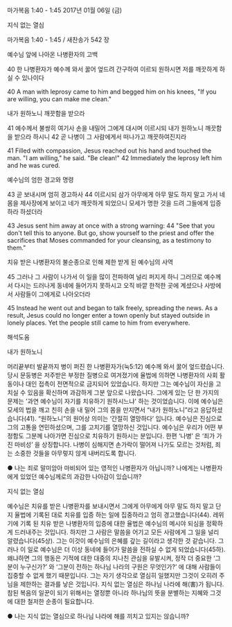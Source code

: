 마가복음 1:40 - 1:45 
2017년 01월 06일 (금)

지식 없는 열심



마가복음 1:40 - 1:45 / 새찬송가 542 장


예수님 앞에 나아온 나병환자의 고백

40 한 나병환자가 예수께 와서 꿇어 엎드려 간구하여 이르되 원하시면 저를 깨끗하게 하실 수 있나이다

40 A man with leprosy came to him and begged him on his knees, "If you are willing, you can make me clean."

내가 원하노니 깨끗함을 받으라

41 예수께서 불쌍히 여기사 손을 내밀어 그에게 대시며 이르시되 내가 원하노니 깨끗함을 받으라 하시니 42 곧 나병이 그 사람에게서 떠나가고 깨끗하여진지라

41 Filled with compassion, Jesus reached out his hand and touched the man. "I am willing," he said. "Be clean!" 42 Immediately the leprosy left him and he was cured.

예수님의 엄한 경고와 명령

43 곧 보내시며 엄히 경고하사 44 이르시되 삼가 아무에게 아무 말도 하지 말고 가서 네 몸을 제사장에게 보이고 네가 깨끗하게 되었으니 모세가 명한 것을 드려 그들에게 입증하라 하셨더라

43 Jesus sent him away at once with a strong warning: 44 "See that you don't tell this to anyone. But go, show yourself to the priest and offer the sacrifices that Moses commanded for your cleansing, as a testimony to them."

치유 받은 나병환자의 불순종으로 인해 제한 받게 된 예수님의 사역

45 그러나 그 사람이 나가서 이 일을 많이 전파하여 널리 퍼지게 하니 그러므로 예수께서 다시는 드러나게 동네에 들어가지 못하시고 오직 바깥 한적한 곳에 계셨으나 사방에서 사람들이 그에게로 나아오더라

45 Instead he went out and began to talk freely, spreading the news. As a result, Jesus could no longer enter a town openly but stayed outside in lonely places. Yet the people still came to him from everywhere.

해석도움





내가 원하노니

머리끝부터 발끝까지 병이 퍼진 한 나병환자가(눅5:12) 예수께 와서 꿇어 엎드렸습니다. 당시 문둥병은 저주받은 부정한 질병으로 여겨졌기에 율법에 의하면 나병환자의 사회 활동이나 대인 접촉이 전면적으로 금지되어 있었습니다. 하지만 그는 예수님이 자신을 고치실 수 있음을 확신하며 과감하게 그분 앞으로 나왔습니다. 그에게 있는 단 한 가지의 문제는 '과연 예수님이 자기를 치유하기 원하시느냐' 하는 것이었습니다. 이에 예수님은 모세의 법을 깨고 친히 손을 내 밀어 그의 몸을 만지면서 “내가 원하노니”라고 응답하셨습니다(41). “원하노니”의 원어상 의미는 ‘간절히 열망하다’ 입니다. 예수님은 진심으로 그의 고통을 연민하셨으며, 그를 고치기를 열망하신 것입니다. 예수님은 우리가 어떤 부정함도 그분께 나아가면 진심으로 치유하기 원하시는 분입니다. 한편 ‘나병’ 은 ‘죄가 가진 마비성’ 을 상징합니다. 나병이 심해지면 손가락이 떨어져 나가도 모르는 것처럼, 죄는 소중한 것들을 아무렇지 않게 내버리도록 합니다.

● 나는 죄로 말미암아 마비되어 있는 영적인 나병환자가 아닙니까? 나에게는 나병환자에게 있었던 예수님께로의 과감한 나아감이 있습니까?

지식 없는 열심

예수님은 치유를 받은 나병환자를 보내시면서 그에게 아무에게 아무 말도 하지 말고 단지 율법에 기록된 대로 치유를 입증 하는 일에 집중하라고 엄히 경고했습니다(44). 레위기에 기록 된 치유 받은 나병환자의 입증에 대한 율법은 예수님의 메시야 되심을 정확하게 드러내주는 것입니다. 하지만 그 사람은 말씀을 어기고 모든 사람에게 그 일을 널리 알렸습니다(45상). 그는 이것이 예수님의 은혜를 갚는 길이라고 생각한 것 같습니다. 그러나 이 일로 예수님은 더 이상 동네에 들어가 말씀을 전하실 수 없게 되었습니다(45하). 왜냐하면 그의 행동은 기적에 대한 대중의 지나친 관심을 유발시켜, 정작 더 중요한 ‘그 분이 누구신가?’ 와 ‘그분이 전하는 하나님 나라의 구원은 무엇인가?’ 에 대해 사람들이 집중할 수 없게 했기 때문입니다. 그는 자기 생각으로 열심히 일했지만 그것이 오히려 주님을 제한하는 결과를 낳은 것입니다. 지식 없는 열심은 하나님 나라에 해(害)가 됩니다. 참된 복음의 일꾼이 되기 위해서는 열정뿐 아니라 하나님의 뜻을 분별하는 지혜와 그것에 대한 철저한 순종이 필요합니다.

● 나는 지식 없는 열심으로 하나님 나라에 해를 끼치고 있지는 않습니까?